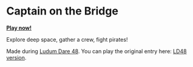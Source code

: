 # Captain on the Bridge

**[Play now!](https://tkers.nl/captain-on-the-bridge)**

Explore deep space, gather a crew, fight pirates!

Made during [Ludum Dare 48](https://ldjam.com/events/ludum-dare/48). You can play the original entry here: [LD48 version](https://tkers.nl/captain-on-the-bridge/ld48).
